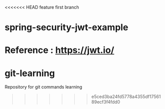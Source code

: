 <<<<<<< HEAD
feature first branch
# spring-security-jwt-example

Reference : https://jwt.io/
=======
# git-learning
Repository for git commands learning
>>>>>>> e5ced3ba24fd5778a4355df1756189ecf3f4fdd0
